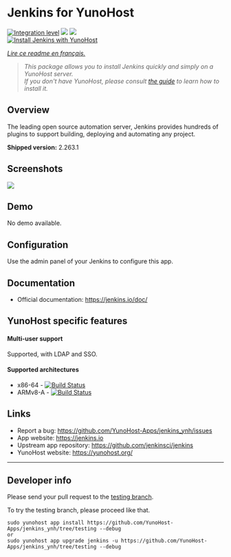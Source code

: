 # Jenkins for YunoHost

[![Integration level](https://dash.yunohost.org/integration/jenkins.svg)](https://dash.yunohost.org/appci/app/jenkins) ![](https://ci-apps.yunohost.org/ci/badges/jenkins.status.svg) ![](https://ci-apps.yunohost.org/ci/badges/jenkins.maintain.svg)  
[![Install Jenkins with YunoHost](https://install-app.yunohost.org/install-with-yunohost.svg)](https://install-app.yunohost.org/?app=jenkins)

*[Lire ce readme en français.](./README_fr.md)*

> *This package allows you to install Jenkins quickly and simply on a YunoHost server.  
If you don't have YunoHost, please consult [the guide](https://yunohost.org/#/install) to learn how to install it.*

## Overview
The leading open source automation server, Jenkins provides hundreds of plugins to support building, deploying and automating any project.

**Shipped version:** 2.263.1

## Screenshots

![](https://upload.wikimedia.org/wikipedia/commons/8/8d/Ansible-playbook-output-jenkins.png)

## Demo

No demo available.

## Configuration

Use the admin panel of your Jenkins to configure this app.

## Documentation

 * Official documentation: https://jenkins.io/doc/

## YunoHost specific features

#### Multi-user support

Supported, with LDAP and SSO.

#### Supported architectures

* x86-64 - [![Build Status](https://ci-apps.yunohost.org/ci/logs/jenkins%20%28Apps%29.svg)](https://ci-apps.yunohost.org/ci/apps/jenkins/)
* ARMv8-A - [![Build Status](https://ci-apps-arm.yunohost.org/ci/logs/jenkins%20%28Apps%29.svg)](https://ci-apps-arm.yunohost.org/ci/apps/jenkins/)

## Links

 * Report a bug: https://github.com/YunoHost-Apps/jenkins_ynh/issues
 * App website: https://jenkins.io
 * Upstream app repository: https://github.com/jenkinsci/jenkins
 * YunoHost website: https://yunohost.org/

---

## Developer info

Please send your pull request to the [testing branch](https://github.com/YunoHost-Apps/jenkins_ynh/tree/testing).

To try the testing branch, please proceed like that.
```
sudo yunohost app install https://github.com/YunoHost-Apps/jenkins_ynh/tree/testing --debug
or
sudo yunohost app upgrade jenkins -u https://github.com/YunoHost-Apps/jenkins_ynh/tree/testing --debug
```
